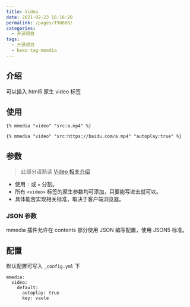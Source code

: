 ```yaml
---
title: Video
date: 2021-02-23 16:16:20
permalink: /pages/f98608/
categories:
  - 开源项目
tags:
  - 开源项目
  - hexo-tag-mmedia
---
```


## 介绍

可以插入 html5 原生 video 标签

## 使用

```
{% mmedia "video" "src:a.mp4" %}
```

```
{% mmedia "video" "src:https://baidu.com/a.mp4" "autoplay:true" %}
```

## 参数

> 此部分请熟读 [Video 相关介绍](https://www.w3.org/TR/2014/REC-html5-20141028/embedded-content-0.html#the-video-element)

- 使用 `:` 或 `=` 分割。
- 所有 `<video>` 标签的原生参数均可添加，只要能写进去就可以。
- 具体能否实现相关标准，取决于客户端浏览器。

### JSON 参数

mmedia 插件允许在 contents 部分使用 JSON 编写配置，使用 JSON5 标准。

## 配置

默认配置可写入 `_config.yml` 下

```
mmedia:
  video:
    default:
      autoplay: true
      key: vaule
```